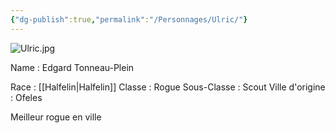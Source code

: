 ```yaml
---
{"dg-publish":true,"permalink":"/Personnages/Ulric/"}
---
```


![Ulric.jpg](/img/user/EXTRA/00_IMAGES/Ulric.jpg)

Name : Edgard Tonneau-Plein

Race : [[Halfelin\|Halfelin]]
Classe : Rogue
Sous-Classe : Scout
Ville d'origine : Ofeles

Meilleur rogue en ville